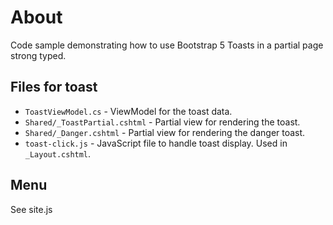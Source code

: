 # About

Code sample demonstrating how to use Bootstrap 5 Toasts in a partial page strong typed.
 
 ## Files for toast
- `ToastViewModel.cs` - ViewModel for the toast data.
- `Shared/_ToastPartial.cshtml` - Partial view for rendering the toast.
- `Shared/_Danger.cshtml` - Partial view for rendering the danger toast.
- `toast-click.js` - JavaScript file to handle toast display. Used in `_Layout.cshtml`.


## Menu

See site.js


